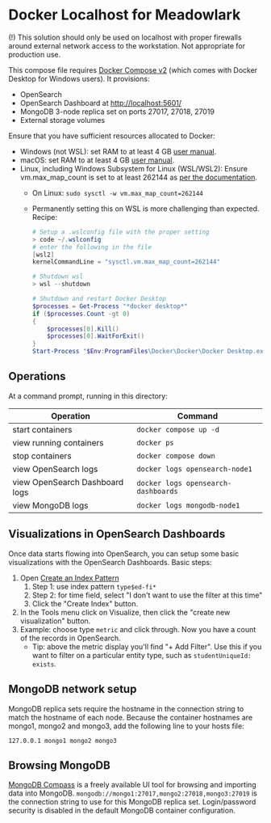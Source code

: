 # Docker Localhost for Meadowlark

(!) This solution should only be used on localhost with proper firewalls around
external network access to the workstation. Not appropriate for production use.

This compose file requires [Docker Compose v2](https://github.com/docker/compose)
(which comes with Docker Desktop for Windows users). It provisions:

* OpenSearch
* OpenSearch Dashboard at [http://localhost:5601/](http://localhost:5601/)
* MongoDB 3-node replica set on ports 27017, 27018, 27019 
* External storage volumes

Ensure that you have sufficient resources allocated to Docker:

* Windows (not WSL): set RAM to at least 4 GB [user manual](https://docs.docker.com/desktop/windows/).
* macOS: set RAM to at least 4 GB [user manual](https://docs.docker.com/desktop/mac/).
* Linux, including Windows Subsystem for Linux (WSL/WSL2): Ensure vm.max_map_count is set to at least 262144 as [per the
  documentation](https://opensearch.org/docs/opensearch/install/important-settings/).
  * On Linux: ```sudo sysctl -w vm.max_map_count=262144```
  * Permanently setting this on WSL is more challenging than expected. Recipe:

    ```powershell
    # Setup a .wslconfig file with the proper setting
    > code ~/.wslconfig
    # enter the following in the file
    [wsl2]
    kernelCommandLine = "sysctl.vm.max_map_count=262144"

    # Shutdown wsl
    > wsl --shutdown

    # Shutdown and restart Docker Desktop
    $processes = Get-Process "*docker desktop*"
    if ($processes.Count -gt 0)
    {
        $processes[0].Kill()
        $processes[0].WaitForExit()
    }
    Start-Process "$Env:ProgramFiles\Docker\Docker\Docker Desktop.exe"
    ```

## Operations

At a command prompt, running in this directory:

| Operation | Command |
| -- | -- |
| start containers | `docker compose up -d` |
| view running containers | `docker ps` |
| stop containers | `docker compose down` |
| view OpenSearch logs | `docker logs opensearch-node1` |
| view OpenSearch Dashboard logs | `docker logs opensearch-dashboards` |
| view MongoDB logs | `docker logs mongodb-node1` |

## Visualizations in OpenSearch Dashboards

Once data starts flowing into OpenSearch, you can setup some basic
visualizations with the OpenSearch Dashboards. Basic steps:

1. Open [Create an Index
   Pattern](http://localhost:5601/app/management/opensearch-dashboards/indexPatterns/create)
   1. Step 1: use index pattern `type$ed-fi*`
   2. Step 2: for time field, select "I don't want to use the filter at this time"
   3. Click the "Create Index" button.
2. In the Tools menu click on Visualize, then click the "create new
   visualization" button.
3. Example: choose type `metric` and click through. Now
   you have a count of the records in OpenSearch.
   * Tip: above the metric display you'll find "+ Add Filter". Use this if you
     want to filter on a particular entity type, such as `studentUniqueId:
     exists`.

## MongoDB network setup

MongoDB replica sets require the hostname in the connection string to match the hostname of each node.
Because the container hostnames are mongo1, mongo2 and mongo3, add the following line to your
hosts file:

`127.0.0.1 mongo1 mongo2 mongo3`

## Browsing MongoDB
[MongoDB Compass](https://www.mongodb.com/docs/compass/current/) is a freely available UI tool
for browsing and importing data into MongoDB. `mongodb://mongo1:27017,mongo2:27018,mongo3:27019` is the connection
string to use for this MongoDB replica set. Login/password security is disabled in the default
MongoDB container configuration.
